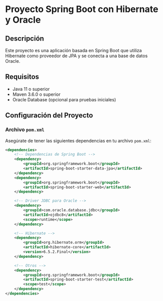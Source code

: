 # Proyecto Spring Boot con Hibernate y Oracle

## Descripción
Este proyecto es una aplicación basada en Spring Boot que utiliza Hibernate como proveedor de JPA y se conecta a una base de datos Oracle. 

## Requisitos
- Java 11 o superior
- Maven 3.6.0 o superior
- Oracle Database (opcional para pruebas iniciales)

## Configuración del Proyecto

### Archivo `pom.xml`
Asegúrate de tener las siguientes dependencias en tu archivo `pom.xml`:

```xml
<dependencies>
    <!-- Dependencias de Spring Boot -->
    <dependency>
        <groupId>org.springframework.boot</groupId>
        <artifactId>spring-boot-starter-data-jpa</artifactId>
    </dependency>
    <dependency>
        <groupId>org.springframework.boot</groupId>
        <artifactId>spring-boot-starter-web</artifactId>
    </dependency>

    <!-- Driver JDBC para Oracle -->
    <dependency>
        <groupId>com.oracle.database.jdbc</groupId>
        <artifactId>ojdbc8</artifactId>
        <scope>runtime</scope>
    </dependency>

    <!-- Hibernate -->
    <dependency>
        <groupId>org.hibernate.orm</groupId>
        <artifactId>hibernate-core</artifactId>
        <version>6.5.2.Final</version>
    </dependency>

    <!-- Otros -->
    <dependency>
        <groupId>org.springframework.boot</groupId>
        <artifactId>spring-boot-starter-test</artifactId>
        <scope>test</scope>
    </dependency>
</dependencies>
```
